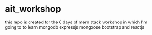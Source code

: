 # ait_workshop
this repo is created for the 6 days of mern stack workshop in which I'm going to to learn mongodb expressjs mongoose bootstrap and reactjs
